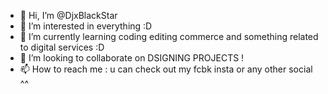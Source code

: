 - 👋 Hi, I’m @DjxBlackStar
- 👀 I’m interested in everything :D
- 🌱 I’m currently learning coding editing commerce and something related to digital services :D
- 💞️ I’m looking to collaborate on DSIGNING PROJECTS !
- 📫 How to reach me : u can check out my fcbk insta or any other social ^^

<!---
DjxBlackStar/DjxBlackStar is a ✨ special ✨ repository because its `README.md` (this file) appears on your GitHub profile.
You can click the Preview link to take a look at your changes.
--->
